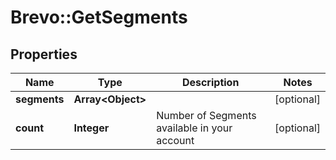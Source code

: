 # Brevo::GetSegments

## Properties
Name | Type | Description | Notes
------------ | ------------- | ------------- | -------------
**segments** | **Array&lt;Object&gt;** |  | [optional] 
**count** | **Integer** | Number of Segments available in your account | [optional] 


